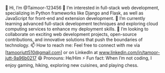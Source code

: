👋 Hi, I’m @Taimoor-123456
👀 I’m interested in full-stack web development, specializing in Python frameworks like Django and Flask, as well as JavaScript for front-end and extension development.
🌱 I’m currently learning advanced full-stack development techniques and exploring cloud computing services to enhance my deployment skills.
💞️ I’m looking to collaborate on exciting web development projects, open-source contributions, and innovative solutions that push the boundaries of technology.
📫 How to reach me: Feel free to connect with me via [tamoorjutt510@gmail.com] or on LinkedIn at www.linkedin.com/in/tamoor-jutt-9a96b0217
😄 Pronouns: He/Him
⚡ Fun fact: When I’m not coding, I enjoy gaming, hiking, exploring new cuisines, and playing chess.

